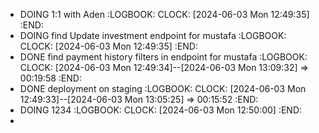 - DOING 1:1 with Aden
  :LOGBOOK:
  CLOCK: [2024-06-03 Mon 12:49:35]
  :END:
- DOING find Update investment endpoint for mustafa
  :LOGBOOK:
  CLOCK: [2024-06-03 Mon 12:49:35]
  :END:
- DONE find payment history filters in endpoint for mustafa
  :LOGBOOK:
  CLOCK: [2024-06-03 Mon 12:49:34]--[2024-06-03 Mon 13:09:32] =>  00:19:58
  :END:
- DONE deployment on staging
  :LOGBOOK:
  CLOCK: [2024-06-03 Mon 12:49:33]--[2024-06-03 Mon 13:05:25] =>  00:15:52
  :END:
- DOING 1234
  :LOGBOOK:
  CLOCK: [2024-06-03 Mon 12:50:00]
  :END:
-